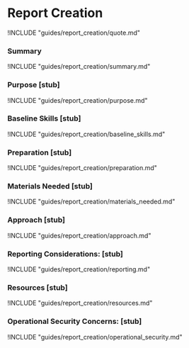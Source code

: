# Report Creation

!INCLUDE "guides/report_creation/quote.md"

### Summary

!INCLUDE "guides/report_creation/summary.md"

### Purpose [stub]

!INCLUDE "guides/report_creation/purpose.md"

### Baseline Skills [stub]

!INCLUDE "guides/report_creation/baseline_skills.md"

### Preparation [stub]

!INCLUDE "guides/report_creation/preparation.md"

### Materials Needed [stub]

!INCLUDE "guides/report_creation/materials_needed.md"

### Approach [stub]

!INCLUDE "guides/report_creation/approach.md"

### Reporting Considerations: [stub]

!INCLUDE "guides/report_creation/reporting.md"

### Resources [stub]

!INCLUDE "guides/report_creation/resources.md"

### Operational Security Concerns: [stub]

!INCLUDE "guides/report_creation/operational_security.md"
